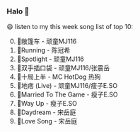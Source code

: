 

### Halo 👋

😄 listen to my this week song list of top 10:

0. 🌈敞篷车 - 顽童MJ116
1. 🌈Running - 陈冠希
2. 🌈Spotlight - 顽童MJ116
3. 🌈双手插口袋 - 顽童MJ116/张震岳
4. 🌈十局上半 - MC HotDog 热狗
5. 🌈地痞 (Live) - 顽童MJ116/瘦子E.SO
6. 🌈Married To The Game - 瘦子E.SO
7. 🌈Way Up - 瘦子E.SO
8. 🌈Daydream - 宋岳庭
9. 🌈Love Song - 宋岳庭

